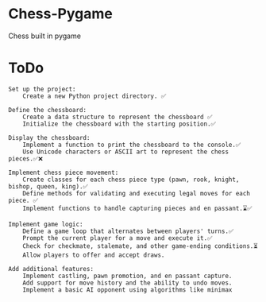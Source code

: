 # Chess-Pygame
Chess built in pygame

# ToDo 
    Set up the project:
        Create a new Python project directory. ✅

    Define the chessboard:
        Create a data structure to represent the chessboard ✅
        Initialize the chessboard with the starting position.✅

    Display the chessboard:
        Implement a function to print the chessboard to the console.✅
        Use Unicode characters or ASCII art to represent the chess pieces.✅❌

    Implement chess piece movement:
        Create classes for each chess piece type (pawn, rook, knight, bishop, queen, king).✅
        Define methods for validating and executing legal moves for each piece. ✅
        Implement functions to handle capturing pieces and en passant.⌛️✅

    Implement game logic:
        Define a game loop that alternates between players' turns.✅
        Prompt the current player for a move and execute it.✅
        Check for checkmate, stalemate, and other game-ending conditions.⏳
        Allow players to offer and accept draws.

    Add additional features:
        Implement castling, pawn promotion, and en passant capture.
        Add support for move history and the ability to undo moves.
        Implement a basic AI opponent using algorithms like minimax
